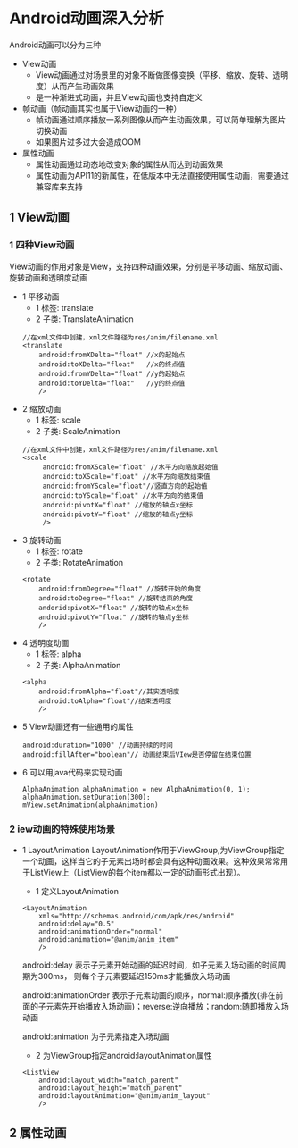 # Android动画深入分析
Android动画可以分为三种
- View动画
    - View动画通过对场景里的对象不断做图像变换（平移、缩放、旋转、透明度）从而产生动画效果
    - 是一种渐进式动画，并且View动画也支持自定义    
- 帧动画（帧动画其实也属于View动画的一种）
    - 帧动画通过顺序播放一系列图像从而产生动画效果，可以简单理解为图片切换动画
    - 如果图片过多过大会造成OOM
- 属性动画
    - 属性动画通过动态地改变对象的属性从而达到动画效果
    - 属性动画为API11的新属性，在低版本中无法直接使用属性动画，需要通过兼容库来支持
## 1 View动画
### 1 四种View动画
View动画的作用对象是View，支持四种动画效果，分别是平移动画、缩放动画、旋转动画和透明度动画
- 1 平移动画
    - 1 标签: translate
    - 2 子类: TranslateAnimation
    ```
    //在xml文件中创建，xml文件路径为res/anim/filename.xml
    <translate
        android:fromXDelta="float" //x的起始点
        android:toXDelta="float"   //x的终点值
        android:fromYDelta="float" //y的起始点 
        android:toYDelta="float"   //y的终点值
        />
    ```
- 2 缩放动画
    - 1 标签: scale
    - 2 子类: ScaleAnimation
    ```
    //在xml文件中创建，xml文件路径为res/anim/filename.xml
    <scale
         android:fromXScale="float" //水平方向缩放起始值
         android:toXScale="float" //水平方向缩放结束值
         android:fromYScale="float"//竖直方向的起始值
         android:toYScale="float" //水平方向的结束值
         android:pivotX="float" //缩放的轴点x坐标
         android:pivotY="float" //缩放的轴点y坐标
         />        
    ```    
- 3 旋转动画
    - 1 标签: rotate
    - 2 子类: RotateAnimation
    ```
    <rotate
        android:fromDegree="float" //旋转开始的角度
        android:toDegree="float" //旋转结束的角度
        andorid:pivotX="float" //旋转的轴点x坐标
        android:pivotY="float" //旋转的轴点y坐标
        />
    ```
- 4 透明度动画
    - 1 标签: alpha
    - 2 子类: AlphaAnimation
    ```
    <alpha
        android:fromAlpha="float"//其实透明度
        android:toAlpha="float"//结束透明度
        />
    ```
- 5 View动画还有一些通用的属性
    ```
    android:duration="1000" //动画持续的时间
    android:fillAfter="boolean"// 动画结束后VIew是否停留在结束位置
    ```
- 6 可以用java代码来实现动画
    ```
    AlphaAnimation alphaAnimation = new AlphaAnimation(0, 1);
    alphaAnimation.setDuration(300);
    mView.setAnimation(alphaAnimation)
    ```
### 2 iew动画的特殊使用场景
- 1 LayoutAnimation 
LayoutAnimation作用于ViewGroup,为ViewGroup指定一个动画，这样当它的子元素出场时都会具有这种动画效果。这种效果常常用于ListView上（ListView的每个item都以一定的动画形式出现）。    
    
    - 1 定义LayoutAnimation
    
    ```
    <LayoutAnimation
        xmls="http://schemas.android/com/apk/res/android"
        android:delay="0.5" 
        android:animationOrder="normal"
        android:animation="@anim/anim_item"
        />
    ```
    android:delay 表示子元素开始动画的延迟时间，如子元素入场动画的时间周期为300ms， 则每个子元素要延迟150ms才能播放入场动画
    
    android:animationOrder 表示子元素动画的顺序，normal:顺序播放(排在前面的子元素先开始播放入场动画)；reverse:逆向播放；random:随即播放入场动画 
    
    android:animation 为子元素指定入场动画
    
    - 2 为ViewGroup指定android:layoutAnimation属性
    ```
    <ListView
        android:layout_width="match_parent"
        android:layout_height="match_parent"
        android:layoutAnimation="@anim/anim_layout"
        />
    ```
      
## 2 属性动画    

